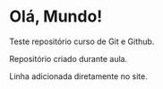 # Olá, Mundo!
Teste repositório curso de Git e Github.

Repositório criado durante aula.

Linha adicionada diretamente no site.
